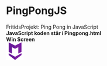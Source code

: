# PingPongJS  
FritidsProjekt: Ping Pong in JavaScript  
**JavaScript koden står i Pingpong.html**  
**Win Screen**  
![alt text](https://github.com/adam-p/markdown-here/raw/master/src/common/images/icon48.png "Logo Title Text 1")


